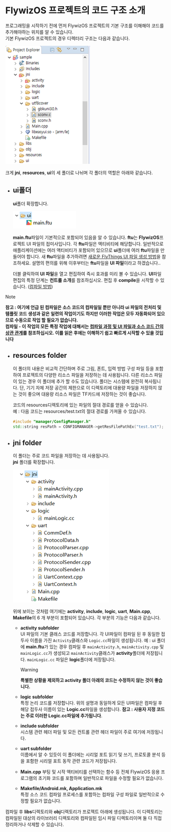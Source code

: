 
# <span id = "project_structure">FlywizOS 프로젝트의 코드 구조 소개</span>
프로그래밍을 시작하기 전에 먼저 FlywizOS 프로젝트의 기본 구조를 이해해야 코드를 추가해야하는 위치를 알 수 있습니다.  
기본 FlywizOS 프로젝트의 경우 디렉터리 구조는 다음과 같습니다.

![](assets/project_structure.png)  

크게 **jni**, **resources**, **ui**의 세 폴더로 나뉘며 각 폴더의 역할은 아래와 같습니다.

* ## ui폴더  
  **ui**폴더 확장합니다. 
  
  ![ui폴더 확장](assets/project_ui_expand.png)    
  
  **main.ftu**파일이 기본적으로 포함되어 있음을 알 수 있습니다. **ftu**는 **FlywizOS**프로젝트 UI 파일의 접미사입니다. 각 **ftu**파일은 액티비티에 해당합니다. 일반적으로 애플리케이션에는 여러 액티비티가 포함되어 있으므로 **ui**폴더에 여러 **ftu**파일을 만들어야 합니다. 새 **ftu**파일을 추가하려면 [새로운 FlyThings UI 파일 생성 방법](new_flywizOS_ui_file.md)을 참조하세요. 설명의 편의를 위해 이후부터는 **ftu**파일을 **UI 파일**이라고 하겠습니다..
  
  더블 클릭하여 **UI 파일**을 열고 편집하여 즉시 효과를 미리 볼 수 있습니다. **UI**파일 편집의 특정 단계는 **컨트롤 소개**를 참조하십시오.
  편집 후 **compile**을 시작할 수 있습니다. ([컴파일 방법](how_to_compile_flywizOS.md))
  
> [!Note]  
> **참고 : 여기에 언급 된 컴파일은 소스 코드의 컴파일일 뿐만 아니라 ui 파일의 전처리 및 템플릿 코드 생성과 같은 일련의 작업이기도 하지만 이러한 작업은 모두 자동화되어 있으므로 수동으로 작업 할 필요가 없습니다.**  
> **컴파일 - 이 작업의 모든 특정 작업에 대해서는 [컴파일 과정 및 UI 파일과 소스 코드 간의 상관 관계](ftu_and_source_relationships.md#ftu_and_source_relationships)를 참조하십시오. 이를 읽은 후에는 이해하기 쉽고 빠르게 시작할 수 있을 것입니다** 

* ## resources folder  
  이 폴더의 내용은 비교적 간단하며 주로 그림, 폰트, 입력 방법 구성 파일 등을 포함하여 프로젝트의 다양한 리소스 파일을 저장하는 데 사용됩니다. 다른 리소스 파일이 있는 경우 이 폴더에 추가 할 수도 있습니다. 폴더는 시스템에 완전히 복사됩니다. 단, 기기 자체 저장 공간의 제한으로 이 디렉토리에 대용량 파일을 저장하지 않는 것이 좋으며 대용량 리소스 파일은 TF카드에 저장하는 것이 좋습니다.
  
  코드의 resources디렉토리에 있는 파일의 절대 경로를 얻을 수 있습니다.  
  예 : 다음 코드는 resources/test.txt의 절대 경로를 가져올 수 있습니다.
  ```c++ 
  #include "manager/ConfigManager.h"
  std::string resPath = CONFIGMANAGER->getResFilePathEx("test.txt");
  ```
* ## jni folder  
  이 폴더는 주로 코드 파일을 저장하는 데 사용됩니다.   
  **jni** 폴더를 확장합니다.  

  ![](assets/project_jni_expand.png)  
  
  위에 보이는 것처럼 여기에는 **activity**, **include**, **logic**, **uart**, **Main.cpp**, **Makefile**의 6 개 부분이 포함되어 있습니다. 각 부분의 기능은 다음과 같습니다.

   * **activity subfolder**  
     UI 파일의 기본 클래스 코드를 저장합니다. 각 UI파일이 컴파일 된 후 동일한 접두사 이름을 가진 `Activity`클래스와 `Logic.cc`파일이 생성됩니다. 
     예 : ui 폴더에 **main.ftu**가 있는 경우 컴파일 후 `mainActivity.h`, `mainActivity.cpp` 및 `mainLogic.cc`가 생성되고 `mainActivity`클래스가 **activity**폴더에 저장됩니다. `mainLogic.cc` 파일은 **logic**폴더에 저장됩니다.
     > [!Warning] 
     > **특별한 상황을 제외하고 activity 폴더 아래의 코드는 수정하지 않는 것이 좋습니다.**

   * **logic subfolder**  
     특정 논리 코드를 저장합니다. 위의 설명과 동일하게 모든 UI파일은 컴파일 후 해당 접두사 이름이 있는 **Logic.cc**파일을 생성합니다. **참고 : 사용자 지정 코드는 주로 이러한 Logic.cc파일에 추가됩니다**.

   * **include subfolder**   
     시스템 관련 헤더 파일 및 모든 컨트롤 관련 헤더 파일이 주로 여기에 저장됩니다.

   * **uart subfolder**  
     이름에서 알 수 있듯이 이 폴더에는 시리얼 포트 읽기 및 쓰기, 프로토콜 분석 등을 포함한 시리얼 포트 동작 관련 코드가 저장됩니다.

   * **Main.cpp**
     부팅 및 시작 액티비티를 선택하는 함수 등 전체 FlywizOS 응용 프로그램의 초기화 코드를 포함하며 일반적으로 파일을 수정할 필요가 없습니다.

   * **Makefile/Android.mk, Application.mk**  
     특정 소스 코드 컴파일 프로세스를 포함하는 컴파일 구성 파일로 일반적으로 수정할 필요가 없습니다. 

컴파일 후 **libs**디렉토리와 **obj**디렉토리가 프로젝트 아래에 생성됩니다. 이 디렉토리는 컴파일된 대상의 라이브러리 디렉토리와 컴파일된 임시 파일 디렉토리이며 둘 다 직접 정리하거나 삭제할 수 있습니다.

